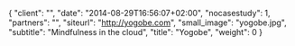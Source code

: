{
   "client": "",
   "date": "2014-08-29T16:56:07+02:00",
   "nocasestudy": 1,
   "partners": "",
   "siteurl": "http://yogobe.com",
   "small_image": "yogobe.jpg",
   "subtitle": "Mindfulness in the cloud",
   "title": "Yogobe",
   "weight": 0
}

